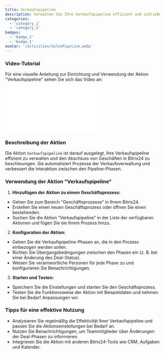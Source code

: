 ```yaml
---
title: Verkaufspipeline
description: Verwalten Sie Ihre Verkaufspipeline effizient und schließen Sie Geschäfte schneller ab.
categories:
  - 'category_1'
  - 'category_2'
badges:
  - 'badge_2'
  - 'badge_1'
avatar: '/activities/SalesPipeline.webp'
---
```

### Video-Tutorial

Für eine visuelle Anleitung zur Einrichtung und Verwendung der Aktion "Verkaufspipeline" sehen Sie sich das Video an:

<iframe
  class="aspect-video w-full mb-2 "
  src="//www.youtube.com/embed/OyzJd8BcTfY?feature=oembed&rel=0"
  frameborder="0"
  allow="accelerometer; autoplay; encrypted-media; gyroscope"
  allowfullscreen>
</iframe>

### Beschreibung der Aktion

Die Aktion `Verkaufspipeline` ist darauf ausgelegt, Ihre Verkaufspipeline effizient zu verwalten und den Abschluss von Geschäften in Bitrix24 zu beschleunigen. Sie automatisiert Prozesse der Verkaufsverwaltung und verbessert die Interaktion zwischen den Pipeline-Phasen.

### Verwendung der Aktion "Verkaufspipeline"

1. **Hinzufügen der Aktion zu einem Geschäftsprozess:**
  - Gehen Sie zum Bereich "Geschäftsprozesse" in Ihrem Bitrix24.
  - Erstellen Sie einen neuen Geschäftsprozess oder öffnen Sie einen bestehenden.
  - Suchen Sie die Aktion "Verkaufspipeline" in der Liste der verfügbaren Aktionen und fügen Sie sie Ihrem Prozess hinzu.

2. **Konfiguration der Aktion:**
  - Geben Sie die Verkaufspipeline-Phasen an, die in den Prozess einbezogen werden sollen.
  - Richten Sie Übergangsbedingungen zwischen den Phasen ein (z. B. bei einer Änderung des Deal-Status).
  - Weisen Sie verantwortliche Personen für jede Phase zu und konfigurieren Sie Benachrichtigungen.

3. **Starten und Testen:**
  - Speichern Sie die Einstellungen und starten Sie den Geschäftsprozess.
  - Testen Sie die Funktionsweise der Aktion mit Beispieldaten und nehmen Sie bei Bedarf Anpassungen vor.

### Tipps für eine effektive Nutzung

- Analysieren Sie regelmäßig die Effektivität Ihrer Verkaufspipeline und passen Sie die Aktionseinstellungen bei Bedarf an.
- Nutzen Sie Benachrichtigungen, um Teammitglieder über Änderungen der Deal-Phasen zu informieren.
- Integrieren Sie die Aktion mit anderen Bitrix24-Tools wie CRM, Aufgaben und Kalender.